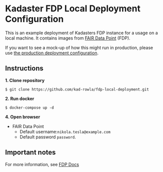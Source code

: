# Kadaster FDP Local Deployment Configuration

This is an example deployment of Kadasters FDP instance for a usage on a local machine. It contains images from [FAIR Data Point](https://fairdatapoint.readthedocs.io/) (FDP).

If you want to see a mock-up of how this might run in production, please use [the production deployment configuration](https://github.comkad-rowla/fdp-production-deployment).

## Instructions

**1. Clone repository**

```
$ git clone https://github.com/kad-rowla/fdp-local-deployment.git
```

**2. Run docker**

```
$ docker-compose up -d
```

**4. Open browser**

- FAIR Data Point
  - Default username:`nikola.tesla@example.com`
  - Default password `password`.

## Important notes

For more information, see [FDP Docs](https://fairdatapoint.readthedocs.io/)
